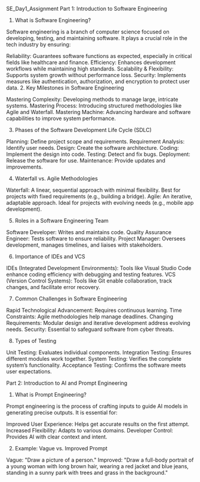 SE_Day1_Assignment
Part 1: Introduction to Software Engineering
1. What is Software Engineering?

Software engineering is a branch of computer science focused on developing, testing, and maintaining software. It plays a crucial role in the tech industry by ensuring:

Reliability: Guarantees software functions as expected, especially in critical fields like healthcare and finance.
Efficiency: Enhances development workflows while maintaining high standards.
Scalability & Flexibility: Supports system growth without performance loss.
Security: Implements measures like authentication, authorization, and encryption to protect user data.
2. Key Milestones in Software Engineering

Mastering Complexity: Developing methods to manage large, intricate systems.
Mastering Process: Introducing structured methodologies like Agile and Waterfall.
Mastering Machine: Advancing hardware and software capabilities to improve system performance.

3. Phases of the Software Development Life Cycle (SDLC)

Planning: Define project scope and requirements.
Requirement Analysis: Identify user needs.
Design: Create the software architecture.
Coding: Implement the design into code.
Testing: Detect and fix bugs.
Deployment: Release the software for use.
Maintenance: Provide updates and improvements.

4. Waterfall vs. Agile Methodologies

Waterfall: A linear, sequential approach with minimal flexibility. Best for projects with fixed requirements (e.g., building a bridge).
Agile: An iterative, adaptable approach. Ideal for projects with evolving needs (e.g., mobile app development).

5. Roles in a Software Engineering Team

Software Developer: Writes and maintains code.
Quality Assurance Engineer: Tests software to ensure reliability.
Project Manager: Oversees development, manages timelines, and liaises with stakeholders.

6. Importance of IDEs and VCS

IDEs (Integrated Development Environments): Tools like Visual Studio Code enhance coding efficiency with debugging and testing features.
VCS (Version Control Systems): Tools like Git enable collaboration, track changes, and facilitate error recovery.

7. Common Challenges in Software Engineering

Rapid Technological Advancement: Requires continuous learning.
Time Constraints: Agile methodologies help manage deadlines.
Changing Requirements: Modular design and iterative development address evolving needs.
Security: Essential to safeguard software from cyber threats.

8. Types of Testing

Unit Testing: Evaluates individual components.
Integration Testing: Ensures different modules work together.
System Testing: Verifies the complete system’s functionality.
Acceptance Testing: Confirms the software meets user expectations.

Part 2: Introduction to AI and Prompt Engineering
1. What is Prompt Engineering?

Prompt engineering is the process of crafting inputs to guide AI models in generating precise outputs. It is essential for:

Improved User Experience: Helps get accurate results on the first attempt.
Increased Flexibility: Adapts to various domains.
Developer Control: Provides AI with clear context and intent.

2. Example: Vague vs. Improved Prompt

Vague: "Draw a picture of a person."
Improved: "Draw a full-body portrait of a young woman with long brown hair, wearing a red jacket and blue jeans, standing in a sunny park with trees and grass in the background."
